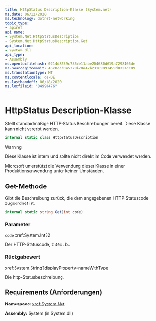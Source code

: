 ```yaml
---
title: HttpStatus Description-Klasse (System.net)
ms.date: 06/12/2020
ms.technology: dotnet-networking
topic_type:
- apiref
api_name:
- System.Net.HttpStatusDescription
- System.Net.HttpStatusDescription.Get
api_location:
- System.dll
api_type:
- Assembly
ms.openlocfilehash: 0214d8259c735de11abe204680d619a7298466de
ms.sourcegitcommit: 45c8eed045779b70a47b23169897459d0323dc89
ms.translationtype: MT
ms.contentlocale: de-DE
ms.lasthandoff: 06/18/2020
ms.locfileid: "84990476"
---
```

# <a name="httpstatusdescription-class"></a>HttpStatus Description-Klasse

Stellt standardmäßige HTTP-Status Beschreibungen bereit. Diese Klasse kann nicht vererbt werden.

```csharp
internal static class HttpStatusDescription
```

> [!WARNING]
> Diese Klasse ist intern und sollte nicht direkt im Code verwendet werden.
>
> Microsoft unterstützt die Verwendung dieser Klasse in einer Produktionsanwendung unter keinen Umständen.

## <a name="get-method"></a>Get-Methode

Gibt die Beschreibung zurück, die dem angegebenen HTTP-Statuscode zugeordnet ist.

```csharp
internal static string Get(int code)
```

### <a name="parameters"></a>Parameter

`code` <xref:System.Int32>

Der HTTP-Statuscode, z `404` . b..

### <a name="return-value"></a>Rückgabewert

<xref:System.String?displayProperty=nameWithType>

Die http-Statusbeschreibung.

## <a name="requirements"></a>Requirements (Anforderungen)

**Namespace:** <xref:System.Net>

**Assembly:** System (in System.dll)
